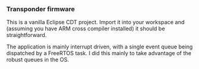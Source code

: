 ### Transponder firmware

This is a vanilla Eclipse CDT project. Import it into your workspace and (assuming you have ARM cross compiler installed) it should be straightforward.

The application is mainly interrupt driven, with a single event queue being dispatched by a FreeRTOS task. I did this mainly to take advantage of the robust queues in the OS.
